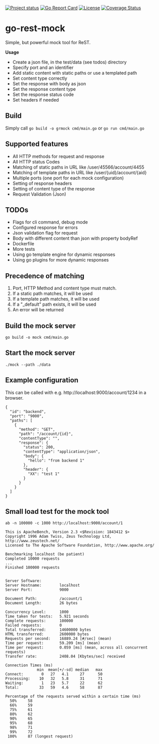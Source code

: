 
[![Project status](https://img.shields.io/badge/version-v0-green.svg)](https://github.com/prodyna/go-rest-mock/releases)
[![Go Report Card](https://goreportcard.com/badge/github.com/prodyna/go-rest-mock)](https://goreportcard.com/report/github.com/prodyna/go-rest-mock)
[![License](https://img.shields.io/dub/l/vibe-d.svg)](LICENSE.md)
[![Coverage Status](https://coveralls.io/repos/github/prodyna/go-rest-mock/badge.svg?branch=master)](https://coveralls.io/github/prodyna/go-rest-mock)

# go-rest-mock
Simple, but powerful mock tool for ReST.

**Usage**
* Create a json file, in the test/data (see todos) directory
* Specify port and an identifier
* Add static content with static paths or use a templated path
* Set content type correctly
* Set the response with body as json
* Set the response content type
* Set the response status code
* Set headers if needed

## Build

Simply call ```go build -o grmock cmd/main.go``` or ```go run cmd/main.go```

## Supported features

* All HTTP methods for request and response
* All HTTP status Codes
* Matching of static paths in URL like /user/45566/account/4455
* Matching of template paths in URL like /user/{uid}/account/{aid}
* Multiple ports (one port for each mock configuration)
* Setting of response headers
* Setting of content type of the response
* Request Validation (Json)


## TODOs

* Flags for cli command, debug mode
* Configured response for errors
* Json validation flag for request
* Body with different content than json with property bodyRef
* Dockerfile
* More tests
* Using go template engine for dynamic responses
* Using go plugins for more dynamic responses

## Precedence of matching

1. Port, HTTP Method and content type must match.
2. If a static path matches, it will be used
3. If a template path matches, it will be used
4. If a "_default" path exists, it will be used
5. An error will be returned
 
## Build the mock server

``` go build -o mock cmd/main.go ```
 
## Start the mock server

``` ./mock --path ./data ```

## Example configuration

This can be called with e.g. http://localhost:9000/account/1234 in a browser.

```
{
  "id": "backend",
  "port": "9000",
  "paths": [
    {
      "method": "GET",
      "path": "/account/{id}",
      "contentType": "",
      "response": {
        "status": 200,
        "contentType": "application/json",
        "body": {
          "hello": "from backend 1"
        },
        "header": {
          "XX": "test 1"
        }
      }
    }
  ]
}

```

## Small load test for the mock tool

```
ab -n 100000 -c 1000 http://localhost:9000/account/1
```

```
This is ApacheBench, Version 2.3 <$Revision: 1843412 $>
Copyright 1996 Adam Twiss, Zeus Technology Ltd, http://www.zeustech.net/
Licensed to The Apache Software Foundation, http://www.apache.org/

Benchmarking localhost (be patient)
Completed 10000 requests
...
Finished 100000 requests


Server Software:        
Server Hostname:        localhost
Server Port:            9000

Document Path:          /account/1
Document Length:        26 bytes

Concurrency Level:      1000
Time taken for tests:   5.921 seconds
Complete requests:      100000
Failed requests:        0
Total transferred:      14600000 bytes
HTML transferred:       2600000 bytes
Requests per second:    16889.24 [#/sec] (mean)
Time per request:       59.209 [ms] (mean)
Time per request:       0.059 [ms] (mean, across all concurrent requests)
Transfer rate:          2408.04 [Kbytes/sec] received

Connection Times (ms)
              min  mean[+/-sd] median   max
Connect:        0   27   4.1     27      50
Processing:    10   32   5.8     31      71
Waiting:        1   23   5.7     22      62
Total:         33   59   4.6     58      87

Percentage of the requests served within a certain time (ms)
  50%     58
  66%     59
  75%     61
  80%     62
  90%     65
  95%     68
  98%     71
  99%     72
 100%     87 (longest request)


```
